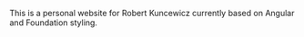 This is a personal website for Robert Kuncewicz currently based on Angular and Foundation styling. 
